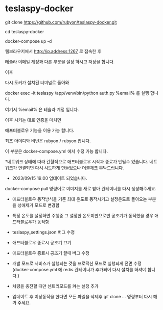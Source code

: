 # teslaspy-docker

git clone https://github.com/rubyon/teslaspy-docker.git

cd teslaspy-docker

docker-compose up -d

웹브라우저에서 http://ip.address:1267 로 접속한 후

테슬라 이메일 계정과 다른 부분을 설정 하시고 저장을 합니다.

이후

다시 도커가 설치된 터미널로 돌아와

docker exec -it teslaspy /app/venv/bin/python auth.py %email% 를 실행 합니다.

여기서 %email% 은 테슬라 계정 입니다.

이후 시키는 대로 인증을 마치면

애프터블로우 기능을 이용 가능 합니다.

최초 아이디와 비번은 rubyon / rubyon 입니다.

이 부분은 docker-compose.yml 에서 수정 가능 합니다.

*네트워크 상태에 따라 간혈적으로 애프터블로우 시작과 종료가 안될수 있습니다.
네트워크가 연결되면 다시 시도하게 만들었으나 더블체크 부탁드립니다.

* 2023/09/15 19:00 업데이트 되었습니다.

docker-compose pull 명령어로 이미지를 새로 받아 컨테이너를 다시 생성해주세요.

- 애프터블로우 동작방식을 기존 최대 온도로 동작시키고 설정온도로 돌아오는 부분을 성애제거 모드로 변경함

- 특정 온도를 설정하면 주행중 그 설정한 온도미만으로만 공조기가 동작했을 경우 애프터블로우가 동작함

- teslaspy_settings.json 버그 수정

- 애프터블로우 종료시 공조기 끄기

- 애프터블로우 종료시 공조기 끌때 버그 수정

- 개발 모드로 서비스가 실행되는 것을 프로덕션 모드로 실행되게 전면 수정 (docker-compose.yml 에 redis 컨테이너가 추가되어 다시 설치를 하셔야 합니다.)

- 차량을 충전할 때만 센트리모드를 켜는 설정 추가

* 업데이트 후 이상동작을 한다면 모든 파일을 삭제후 git clone ... 명령부터 다시 해봐 주세요.
